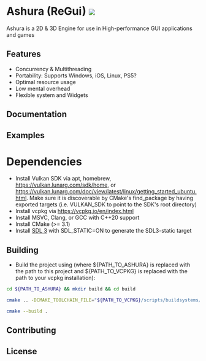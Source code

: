 # Ashura (ReGui) <img src="https://github.com/lamarrr/ashura/actions/workflows/msvc-windows-x64.yml/badge.svg">
Ashura is a 2D & 3D Engine for use in High-performance GUI applications and games

## Features
- Concurrency & Multithreading
- Portability: Supports Windows, iOS, Linux, PS5? 
- Optimal resource usage
- Low mental overhead
- Flexible system and Widgets

## Documentation

## Examples

# Dependencies
- Install Vulkan SDK via apt, homebrew, https://vulkan.lunarg.com/sdk/home, or https://vulkan.lunarg.com/doc/view/latest/linux/getting_started_ubuntu.html. Make sure it is discoverable by CMake's find_package by having exported targets (i.e. VULKAN_SDK to point to the SDK's root directory)
- Install vcpkg via https://vcpkg.io/en/index.html
- Install MSVC, Clang, or GCC with C++20 support
- Install CMake (>= 3.1)
- Install [SDL 3](https://github.com/libsdl-org/SDL) with SDL_STATIC=ON to generate the SDL3-static target

## Building
- Build the project using (where ${PATH_TO_ASHURA} is replaced with the path to this project and ${PATH_TO_VCPKG} is replaced with the path to your vcpkg installation): 
```bash
cd ${PATH_TO_ASHURA} && mkdir build && cd build
```

```bash
cmake .. -DCMAKE_TOOLCHAIN_FILE="${PATH_TO_VCPKG}/scripts/buildsystems/vcpkg.cmake"
```

```bash
cmake --build .
```

## Contributing

## License
